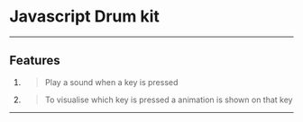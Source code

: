 # Javascript Drum kit
---
## Features

1. > Play a sound when a key is pressed
2.  > To visualise which key is pressed a animation is shown on that key
--- 

